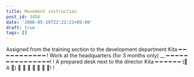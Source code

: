 ```yaml
---
title: Movement instruction
post_id: 3456
date: '2006-05-19T22:22:22+09:00'
draft: true
tags: []
---
```


Assigned from the training section to the development department Kita ━ ━ ━ ━ ━ ━ ━ ━ ━ ━ ━ ! Work at the headquarters (for 3 months only) __ ━ ━ ━ ━ ━ ━ ━ ━ ━ ━ ━ ━ ━ ━ ━! ! A prepared desk next to the director Kita ━ ━ ━ ━ ━ ━ (゚ A ゚) ━ ━ ━ ━ ━ ━ ━! !
